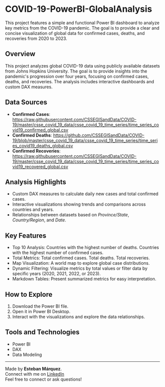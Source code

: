 # COVID-19-PowerBI-GlobalAnalysis
This project features a simple and functional Power BI dashboard to analyze key metrics from the COVID-19 pandemic. The goal is to provide a clear and concise visualization of global data for confirmed cases, deaths, and recoveries from 2020 to 2023.

## Overview
This project analyzes global COVID-19 data using publicly available datasets from Johns Hopkins University. The goal is to provide insights into the pandemic's progression over four years, focusing on confirmed cases, deaths, and recoveries. The analysis includes interactive dashboards and custom DAX measures.

## Data Sources
- **Confirmed Cases**: https://raw.githubusercontent.com/CSSEGISandData/COVID-19/master/csse_covid_19_data/csse_covid_19_time_series/time_series_covid19_confirmed_global.csv
- **Confirmed Deaths**: https://github.com/CSSEGISandData/COVID-19/blob/master/csse_covid_19_data/csse_covid_19_time_series/time_series_covid19_deaths_global.csv
- **Confirmed Recoveries**: https://raw.githubusercontent.com/CSSEGISandData/COVID-19/master/csse_covid_19_data/csse_covid_19_time_series/time_series_covid19_recovered_global.csv

## Analysis Highlights
- Custom DAX measures to calculate daily new cases and total confirmed cases.
- Interactive visualizations showing trends and comparisons across countries and years.
- Relationships between datasets based on *Province/State*, *Country/Region*, and *Date*.

## Key Features
* Top 10 Analysis: Countries with the highest number of deaths. Countries with the highest number of confirmed cases.
* Total Metrics: Total confirmed cases. Total deaths. Total recoveries.
* Map Visualization: A world map to explore global case distributions.
* Dynamic Filtering: Visualize metrics by total values or filter data by specific years (2020, 2021, 2022, or 2023).
* Markdown Tables: Present summarized metrics for easy interpretation.

## How to Explore
1. Download the Power BI file.
2. Open it in Power BI Desktop.  
3. Interact with the visualizations and explore the data relationships.  

## Tools and Technologies
- Power BI
- DAX
- Data Modeling

---
Made by **Esteban Márquez**.  
Connect with me on [LinkedIn](https://www.linkedin.com/in/ing-esteban-marquez)  
Feel free to connect or ask questions!
